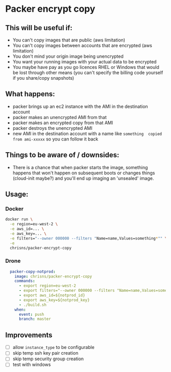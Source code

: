# Packer encrypt copy

## This will be useful if:
- You can't copy images that are public (aws limitation)
- You can't copy images between accounts that are encrypted (aws limitation)
- You don't mind your origin image being unencrypted
- You want your running images with your actual data to be encrypted
- You maybe have pay as you go licences RHEL or Windows that would be lost through other means (you can't specify the billing code yourself if you share/copy snapshots)

## What happens:
- packer brings up an ec2 instance with the AMI in the destination account
- packer makes an unencrypted AMI from that
- packer makes an encrypted copy from that AMI
- packer destroys the unencrypted AMI
- new AMI in the destination account with a name like `something  copied from ami-xxxxx` so you can follow it back

## Things to be aware of / downsides:
- There is a chance that when packer starts the image, something happens that won't happen on subsequent boots or changes things (cloud-init maybe?) and you'll end up imaging an 'unsealed' image.

## Usage:

### Docker
```bash
docker run \
  -e region=eu-west-2 \
  -e aws_id=... \
  -e aws_key=... \
  -e filters="--owner 000000 --filters "Name=name,Values=something*"" \
  -e 
  chrisns/packer-encrypt-copy
```

### Drone
```yaml
  packer-copy-notprod:
    image: chrisns/packer-encrypt-copy
    commands:
      - export region=eu-west-2
      - export filters="--owner 000000 --filters "Name=name,Values=something*""
      - export aws_id=${notprod_id}
      - export aws_key=${notprod_key}
      - ./build.sh
    when:
      event: push
      branch: master
```

## Improvements
- [ ] allow `instance_type` to be configurable
- [ ] skip temp ssh key pair creation
- [ ] skip temp security group creation
- [ ] test with windows